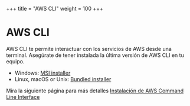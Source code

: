 +++
title = "AWS CLI"
weight = 100
+++

# AWS CLI

AWS CLI te permite interactuar con los servicios de AWS desde una terminal. Asegúrate de tener instalada la última versión de AWS CLI en tu equipo.


* Windows: [MSI installer](https://docs.aws.amazon.com/cli/latest/userguide/install-windows.html#install-msi-on-windows)
* Linux, macOS or Unix: [Bundled installer](https://docs.aws.amazon.com/cli/latest/userguide/awscli-install-bundle.html#install-bundle-other)

Mira la siguiente página para más detalles [Instalación de AWS Command Line Interface](https://docs.aws.amazon.com/es_es/cli/latest/userguide/cli-chap-getting-started.html)
